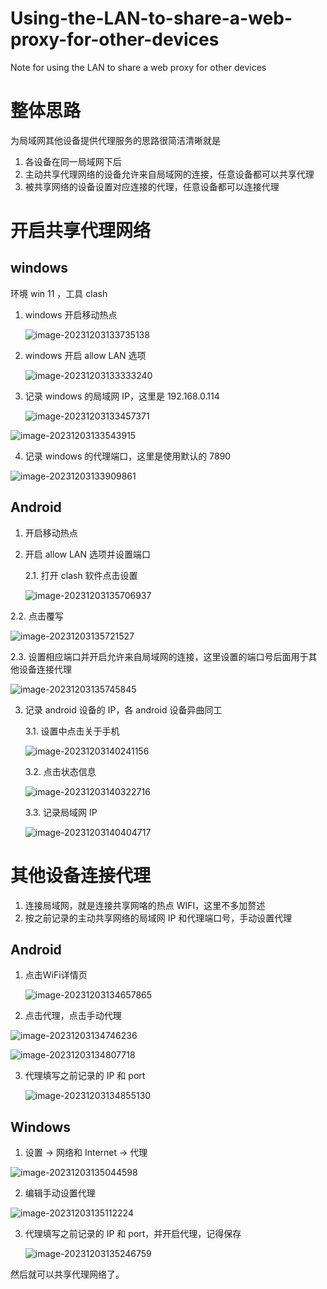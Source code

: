 # Using-the-LAN-to-share-a-web-proxy-for-other-devices

Note for using the LAN to share a web proxy for other devices


# 整体思路

为局域网其他设备提供代理服务的思路很简洁清晰就是

1. 各设备在同一局域网下后
2. 主动共享代理网络的设备允许来自局域网的连接，任意设备都可以共享代理
3. 被共享网络的设备设置对应连接的代理，任意设备都可以连接代理

# 开启共享代理网络

## windows

环境 win 11 ，工具 clash

1. windows 开启移动热点

   ![image-20231203133735138](image/Using%20the%20LAN%20to%20share%20a%20web%20proxy%20for%20other%20devices/image-20231203133735138.png)
2. windows 开启 allow LAN 选项

   ![image-20231203133333240](image/Using%20the%20LAN%20to%20share%20a%20web%20proxy%20for%20other%20devices/image-20231203133333240.png)
3. 记录 windows 的局域网 IP，这里是 192.168.0.114

   ![image-20231203133457371](image/Using%20the%20LAN%20to%20share%20a%20web%20proxy%20for%20other%20devices/image-20231203133457371.png)

![image-20231203133543915](image/Using%20the%20LAN%20to%20share%20a%20web%20proxy%20for%20other%20devices/image-20231203133543915.png)

4. 记录 windows 的代理端口，这里是使用默认的 7890

![image-20231203133909861](image/Using%20the%20LAN%20to%20share%20a%20web%20proxy%20for%20other%20devices/image-20231203133909861.png)

## Android

1. 开启移动热点
2. 开启 allow LAN 选项并设置端口

   2.1. 打开 clash 软件点击设置

   ![image-20231203135706937](image/Using%20the%20LAN%20to%20share%20a%20web%20proxy%20for%20other%20devices/image-20231203135706937.png)

2.2. 点击覆写

![image-20231203135721527](image/Using%20the%20LAN%20to%20share%20a%20web%20proxy%20for%20other%20devices/image-20231203135721527.png)

2.3. 设置相应端口并开启允许来自局域网的连接，这里设置的端口号后面用于其他设备连接代理

![image-20231203135745845](image/Using%20the%20LAN%20to%20share%20a%20web%20proxy%20for%20other%20devices/image-20231203135745845.png)

3. 记录 android 设备的 IP，各 android 设备异曲同工

   3.1. 设置中点击关于手机

   ![image-20231203140241156](image/Using%20the%20LAN%20to%20share%20a%20web%20proxy%20for%20other%20devices/image-20231203140241156.png)

   3.2. 点击状态信息

   ![image-20231203140322716](image/Using%20the%20LAN%20to%20share%20a%20web%20proxy%20for%20other%20devices/image-20231203140322716.png)

   3.3. 记录局域网 IP

   ![image-20231203140404717](image/Using%20the%20LAN%20to%20share%20a%20web%20proxy%20for%20other%20devices/image-20231203140404717.png)

# 其他设备连接代理

1. 连接局域网，就是连接共享网咯的热点 WIFI，这里不多加赘述
2. 按之前记录的主动共享网络的局域网 IP 和代理端口号，手动设置代理

## Android

1. 点击WiFi详情页

   ![image-20231203134657865](image/Using%20the%20LAN%20to%20share%20a%20web%20proxy%20for%20other%20devices/image-20231203134657865.png)
2. 点击代理，点击手动代理

![image-20231203134746236](image/Using%20the%20LAN%20to%20share%20a%20web%20proxy%20for%20other%20devices/image-20231203134746236.png)

![image-20231203134807718](image/Using%20the%20LAN%20to%20share%20a%20web%20proxy%20for%20other%20devices/image-20231203134807718.png)

3. 代理填写之前记录的 IP 和 port

   ![image-20231203134855130](image/Using%20the%20LAN%20to%20share%20a%20web%20proxy%20for%20other%20devices/image-20231203134855130.png)

## Windows

1. 设置 -> 网络和 Internet -> 代理

![image-20231203135044598](image/Using%20the%20LAN%20to%20share%20a%20web%20proxy%20for%20other%20devices/image-20231203135044598.png)

2. 编辑手动设置代理

![image-20231203135112224](image/Using%20the%20LAN%20to%20share%20a%20web%20proxy%20for%20other%20devices/image-20231203135112224.png)

3. 代理填写之前记录的 IP 和 port，并开启代理，记得保存

   ![image-20231203135246759](image/Using%20the%20LAN%20to%20share%20a%20web%20proxy%20for%20other%20devices/image-20231203135246759.png)

然后就可以共享代理网络了。
